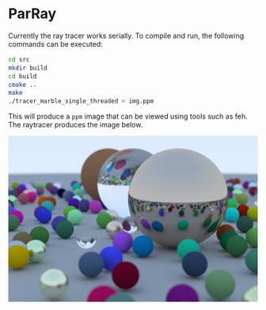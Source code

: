 # ParRay
Currently the ray tracer works serially. 
To compile and run, the following commands can be executed:
```bash
cd src
mkdir build
cd build
cmake ..
make
./tracer_marble_single_threaded > img.ppm
```
This will produce a ```ppm``` image that can be viewed using tools such as feh. The raytracer produces the image below.

![Image produced by the ray tracer](img.png)
